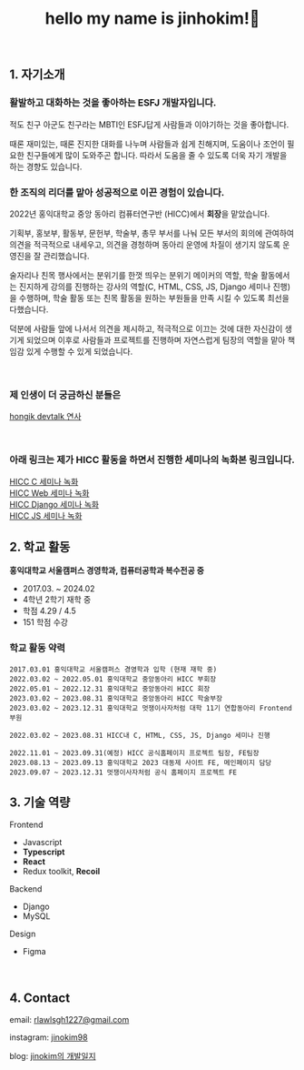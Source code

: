 <div align=center>
    <h1>hello my name is jinhokim!🎈</h1>
</div>

<br />

## 1. 자기소개

### 활발하고 대화하는 것을 좋아하는 ESFJ 개발자입니다.

적도 친구 아군도 친구라는 MBTI인 ESFJ답게 사람들과 이야기하는 것을 좋아합니다.

때론 재미있는, 때론 진지한 대화를 나누며 사람들과 쉽게 친해지며, 도움이나 조언이 필요한 친구들에게 많이 도와주곤 합니다. 따라서 도움을 줄 수 있도록 더욱 자기 개발을 하는 경향도 있습니다.

### 한 조직의 리더를 맡아 성공적으로 이끈 경험이 있습니다.

2022년 홍익대학교 중앙 동아리 컴퓨터연구반 (HICC)에서 **회장**을 맡았습니다.

기획부, 홍보부, 활동부, 문헌부, 학술부, 총무 부서를 나눠 모든 부서의 회의에 관여하여 의견을 적극적으로 내세우고, 의견을 경청하며 동아리 운영에 차질이 생기지 않도록 운영진을 잘 관리했습니다.

술자리나 친목 행사에서는 분위기를 한껏 띄우는 분위기 메이커의 역할, 학술 활동에서는 진지하게 강의를 진행하는 강사의 역할(C, HTML, CSS, JS, Django 세미나 진행)을 수행하며, 학술 활동 또는 친목 활동을 원하는 부원들을 만족 시킬 수 있도록 최선을 다했습니다.

덕분에 사람들 앞에 나서서 의견을 제시하고, 적극적으로 이끄는 것에 대한 자신감이 생기게 되었으며 이후로 사람들과 프로젝트를 진행하며 자연스럽게 팀장의 역할을 맡아 책임감 있게 수행할 수 있게 되었습니다.

<br />

### 제 인생이 더 궁금하신 분들은
[hongik devtalk 연사](https://youtu.be/T_xEyi7U5As?si=Qv5ISW-0_V0PMHdz)

<br />

### 아래 링크는 제가 HICC 활동을 하면서 진행한 세미나의 녹화본 링크입니다.

<a href="https://www.youtube.com/playlist?list=PLTIdb_bLuMLrb34Zme9W334oj1zBLh8Hx">HICC C 세미나 녹화</a>
<br />
<a href="https://www.youtube.com/playlist?list=PLTIdb_bLuMLo2bLV3nahunsR3DUIOpopy">HICC Web 세미나 녹화</a>
<br />
<a href="https://www.youtube.com/playlist?list=PLTIdb_bLuMLpHmA6YlG-wec-2tJq9FjcC">HICC Django 세미나 녹화</a>
<br />
<a href="https://www.youtube.com/playlist?list=PLTIdb_bLuMLoiWqjRmLfZ5FxBrMvb6h-Q">HICC JS 세미나 녹화</a>

## 2. 학교 활동

**홍익대학교 서울캠퍼스 경영학과, 컴퓨터공학과 복수전공 중**

- 2017.03. ~ 2024.02
- 4학년 2학기 재학 중
- 학점 4.29 / 4.5
- 151 학점 수강

### 학교 활동 약력

```
2017.03.01 홍익대학교 서울캠퍼스 경영학과 입학 (현재 재학 중)
2022.03.02 ~ 2022.05.01 홍익대학교 중앙동아리 HICC 부회장
2022.05.01 ~ 2022.12.31 홍익대학교 중앙동아리 HICC 회장
2023.03.02 ~ 2023.08.31 홍익대학교 중앙동아리 HICC 학술부장
2023.03.02 ~ 2023.12.31 홍익대학교 멋쟁이사자처럼 대학 11기 연합동아리 Frontend 부원

2022.03.02 ~ 2023.08.31 HICC내 C, HTML, CSS, JS, Django 세미나 진행

2022.11.01 ~ 2023.09.31(예정) HICC 공식홈페이지 프로젝트 팀장, FE팀장
2023.08.13 ~ 2023.09.13 홍익대학교 2023 대동제 사이트 FE, 메인페이지 담당
2023.09.07 ~ 2023.12.31 멋쟁이사자처럼 공식 홈페이지 프로젝트 FE
```

## 3. 기술 역량

Frontend

- Javascript
- **Typescript**
- **React**
- Redux toolkit, **Recoil**

Backend

- Django
- MySQL

Design

- Figma

<br />

## 4. Contact

email: rlawlsgh1227@gmail.com

instagram: [jinokim98](https://www.instagram.com/jinokim98/)

blog: [jinokim의 개발일지](https://jinokim.tistory.com/)
